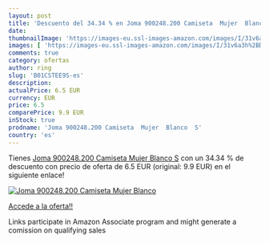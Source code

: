```yaml
---
layout: post
title: 'Descuento del 34.34 % en Joma 900248.200 Camiseta  Mujer  Blanco '
date: 
thumbnailImage: 'https://images-eu.ssl-images-amazon.com/images/I/31v6a3h%2BDKL._SL200_.jpg'
images: [ 'https://images-eu.ssl-images-amazon.com/images/I/31v6a3h%2BDKL._SL200_.jpg' ]
comments: true
category: ofertas
author: ring
slug: 'B01CSTEE9S-es'
description:
actualPrice: 6.5 EUR
currency: EUR
price: 6.5
comparePrice: 9.9 EUR
inStock: true
prodname: 'Joma 900248.200 Camiseta  Mujer  Blanco  S'
country: 'es'
---
```


Tienes [Joma 900248.200 Camiseta  Mujer  Blanco  S](https://www.amazon.es/dp/B01CSTEE9S/?tag=tolees-21) con un 34.34 % de descuento con precio de oferta de 6.5 EUR (original: 9.9 EUR) en el siguiente enlace!

[![Joma 900248.200 Camiseta  Mujer  Blanco ](https://images-eu.ssl-images-amazon.com/images/I/31v6a3h%2BDKL._SL200_.jpg)](https://www.amazon.es/dp/B01CSTEE9S/?tag=tolees-21)

[Accede a la oferta!!](https://www.amazon.es/dp/B01CSTEE9S/?tag=tolees-21)

Links participate in Amazon Associate program and might generate a comission on qualifying sales


